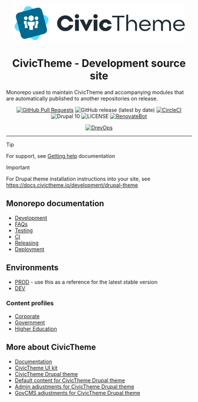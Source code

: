 <p align="center">
  <a href="" rel="noopener">
  <img height=100px src="web/themes/contrib/civictheme/assets/logos/logo_secondary_light_mobile.png" alt="CivicTheme logo"></a>
</p>

<h1 align="center">CivicTheme - Development source site</h1>

<p>Monorepo used to maintain CivicTheme and accompanying modules that are automatically published to another repositories on release.</p>

<div align="center">

[![GitHub Pull Requests](https://img.shields.io/github/issues-pr/civictheme/monorepo-drupal.svg)](https://github.com/civictheme/monorepo-drupal/pulls)
![GitHub release (latest by date)](https://img.shields.io/github/v/release/civictheme/monorepo-drupal)
[![CircleCI](https://circleci.com/gh/civictheme/monorepo-drupal.svg?style=shield)](https://circleci.com/gh/civictheme/monorepo-drupal)
![Drupal 10](https://img.shields.io/badge/Drupal-10-blue.svg)
![LICENSE](https://img.shields.io/github/license/civictheme/monorepo-drupal)
[![RenovateBot](https://img.shields.io/badge/RenovateBot-enabled-brightgreen.svg?logo=renovatebot)](https://renovatebot.com)

[//]: # (DO NOT REMOVE THE BADGE BELOW. IT IS USED BY DREVOPS TO TRACK INTEGRATION)

[![DrevOps](https://img.shields.io/badge/DrevOps-1.17.2-blue.svg)](https://github.com/drevops/drevops/tree/1.17.2)

</div>

---

> [!Tip]
> For support, see [Getting help](https://docs.civictheme.io/getting-help) documentation

> [!IMPORTANT]
> For Drupal theme installation instructions into your site, see https://docs.civictheme.io/development/drupal-theme

## Monorepo documentation

- [Development](docs/development.md)
- [FAQs](docs/faqs.md)
- [Testing](docs/testing.md)
- [CI](docs/ci.md)
- [Releasing](docs/releasing.md)
- [Deployment](docs/deployment.md)

## Environments

- [PROD](https://default.civictheme.io) - use this as a reference for the latest stable version
- [DEV](https://defaultdev.civictheme.io)

### Content profiles

- [Corporate](https://nginx-php.content-corporate.civictheme-monorepo-drupal.lagoon.salsa.hosting/)
- [Government](https://nginx-php.content-government.civictheme-monorepo-drupal.lagoon.salsa.hosting/)
- [Higher Education](https://nginx-php.content-highereducation.civictheme-monorepo-drupal.lagoon.salsa.hosting/)

## More about CivicTheme

- [Documentation](https://docs.civictheme.io/)
- [CivicTheme UI kit](https://github.com/civictheme/uikit)
- [CivicTheme Drupal theme](https://www.drupal.org/project/civictheme)
- [Default content for CivicTheme Drupal theme](https://github.com/civictheme/civictheme_content)
- [Admin adjustments for CivicTheme Drupal theme](https://github.com/civictheme/civictheme_admin)
- [GovCMS adjustments for CivicTheme Drupal theme](https://github.com/civictheme/civictheme_govcms)

